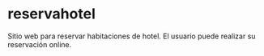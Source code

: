 # reservahotel
Sitio web para reservar habitaciones de hotel. El usuario puede realizar su reservación online.

